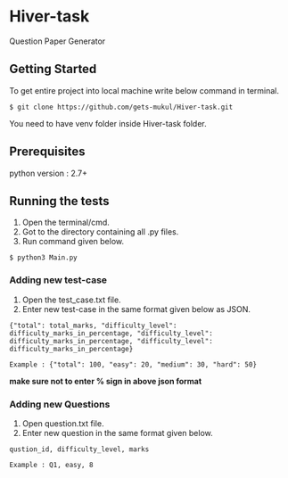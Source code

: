# Hiver-task
Question Paper Generator

## Getting Started
To get entire project into local machine write below command in terminal.

`$ git clone https://github.com/gets-mukul/Hiver-task.git`


You need to have venv folder inside  Hiver-task folder.

## Prerequisites
python version : 2.7+

## Running the tests
1. Open the terminal/cmd.
2. Got to the directory containing all .py files.
3. Run command given below.

`$ python3 Main.py `

### Adding new test-case
1. Open the test_case.txt file.
2. Enter new test-case in the same format given below as JSON.

`{"total": total_marks, "difficulty_level": difficulty_marks_in_percentage, "difficulty_level": difficulty_marks_in_percentage, "difficulty_level": difficulty_marks_in_percentage}`

`Example : {"total": 100, "easy": 20, "medium": 30, "hard": 50}`


**make sure not to enter % sign in above json format**

### Adding new Questions
1. Open question.txt file.
2. Enter new question in the same format given below.

`qustion_id, difficulty_level, marks`

`Example : Q1, easy, 8`



